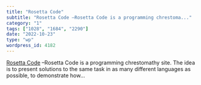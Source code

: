 ```yaml
---
title: "Rosetta Code"
subtitle: "Rosetta Code –Rosetta Code is a programming chrestoma..."
category: "1"
tags: ["1028", "1684", "2290"]
date: "2022-10-23"
type: "wp"
wordpress_id: 4182
---
```

[ Rosetta Code]( https://rosettacode.org/wiki/Rosetta_Code) –Rosetta Code is a programming chrestomathy site. The idea is to present solutions to the same task in as many different languages as possible, to demonstrate how…